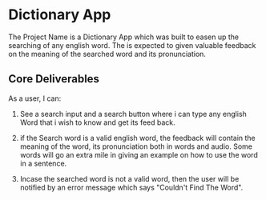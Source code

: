 # Dictionary App

The Project Name is a Dictionary App which was built to easen up the searching of any english word. The is expected to given valuable feedback on the meaning of the searched word and its pronunciation. 

## Core Deliverables

As a user, I can:

1. See a search input and a search button where i can type any english Word that i wish to know and get its feed back.

2. if the Search word is a valid english word, the feedback will contain the meaning of the word, its pronunciation both in words and audio. Some words will go an extra mile in giving an example on how to use the word in a sentence.

3. Incase the searched word is not a valid word, then the user will be notified by an error message which says "Couldn't Find The Word".